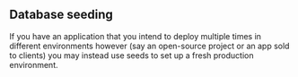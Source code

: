 ## Database seeding

If you have an application that you intend to deploy multiple times in different environments however (say an open-source project or an app sold to clients) you may instead use seeds to set up a fresh production environment.
